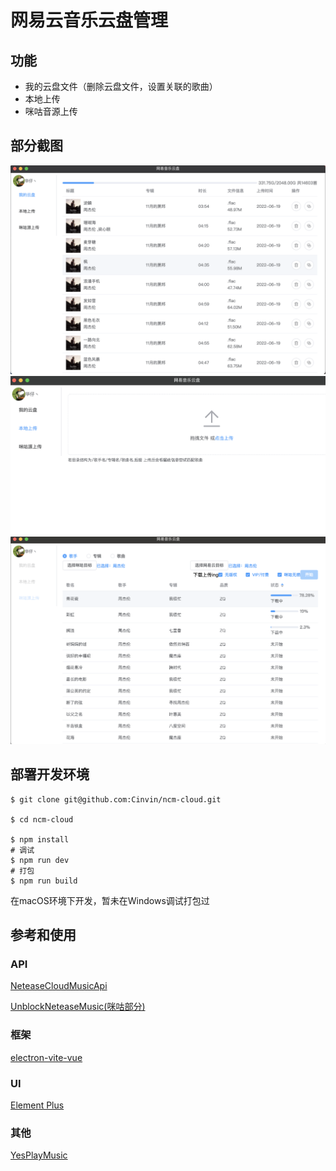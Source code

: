 # 网易云音乐云盘管理
## 功能
* 我的云盘文件（删除云盘文件，设置关联的歌曲）
* 本地上传
* 咪咕音源上传  

## 部分截图
![我的云盘](https://raw.githubusercontent.com/Cinvin/ncm-cloud/master/screenshots/MyCloud.png)  
![本地上传](https://raw.githubusercontent.com/Cinvin/ncm-cloud/master/screenshots/LocalUpload.png)
![咪咕上传](https://raw.githubusercontent.com/Cinvin/ncm-cloud/master/screenshots/MiguUpload.png "可上传周杰伦") 

## 部署开发环境

```shell
$ git clone git@github.com:Cinvin/ncm-cloud.git

$ cd ncm-cloud

$ npm install
# 调试
$ npm run dev
# 打包
$ npm run build
```
在macOS环境下开发，暂未在Windows调试打包过
## 参考和使用

### API

[NeteaseCloudMusicApi](https://github.com/Binaryify/NeteaseCloudMusicApi)  

[UnblockNeteaseMusic(咪咕部分)](https://github.com/UnblockNeteaseMusic/server)  

### 框架

[electron-vite-vue](https://github.com/electron-vite/electron-vite-vue)  

### UI
[Element Plus](https://github.com/element-plus/element-plus)  
### 其他
[YesPlayMusic](https://github.com/qier222/YesPlayMusic)  